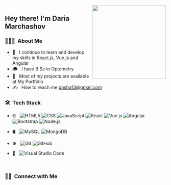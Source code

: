 <img align='right' src="https://media.giphy.com/media/ieyl9zmCjO4b4t6qoY/giphy.gif" width="230">

<h2> Hey there! I'm Daria Marchashov</h2>

<h3> 👨🏻‍💻 &nbsp;About Me </h3>

- 💼 &nbsp; I continue to learn and develop my skills in React.js, Vue.js and Angular
- 🎓 &nbsp; I have B.Sc in Optometry
- 🌱 &nbsp; Most of my projects are available at My Portfolio
- ✍️ &nbsp; How to reach me dasha13@gmail.com


<h3> 🛠 &nbsp;Tech Stack</h3>

- 🌐 &nbsp;
  ![HTML5](https://img.shields.io/badge/-HTML5-333333?style=flat&logo=HTML5)
  ![CSS](https://img.shields.io/badge/-CSS-333333?style=flat&logo=CSS3&logoColor=1572B6)
  ![JavaScript](https://img.shields.io/badge/-JavaScript-333333?style=flat&logo=javascript)
  ![React](https://img.shields.io/badge/-React-333333?style=flat&logo=react)
  ![Vue.js](https://img.shields.io/badge/-Vuejs-4FC08D?style=flat-square&logo=vue.js&logoColor=white)
  ![Angular](https://img.shields.io/badge/-Angular-DD0031?style=flat-square&logo=angular)
  ![Bootstrap](https://img.shields.io/badge/-Bootstrap-333333?style=flat&logo=bootstrap&logoColor=563D7C)
  ![Node.js](https://img.shields.io/badge/-Node.js-333333?style=flat&logo=node.js)

- 🛢 &nbsp;
  ![MySQL](https://img.shields.io/badge/-MySQL-333333?style=flat&logo=mysql)
  ![MongoDB](https://img.shields.io/badge/-MongoDB-333333?style=flat&logo=mongodb)
- ⚙️ &nbsp;
  ![Git](https://img.shields.io/badge/-Git-333333?style=flat&logo=git)
  ![GitHub](https://img.shields.io/badge/-GitHub-333333?style=flat&logo=github)
- 🔧 &nbsp;
  ![Visual Studio Code](https://img.shields.io/badge/-Visual%20Studio%20Code-333333?style=flat&logo=visual-studio-code&logoColor=007ACC)
<br/>



<h3> 🤝🏻 &nbsp;Connect with Me </h3>

